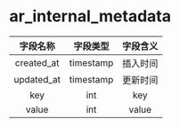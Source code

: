 # ar_internal_metadata

| 字段名称 | 字段类型 | 字段含义 |
| :-----: | :-----: | :-----: 
| created_at | timestamp | 插入时间 |
| updated_at | timestamp | 更新时间 |
| key | int | key |
| value | int | value|
